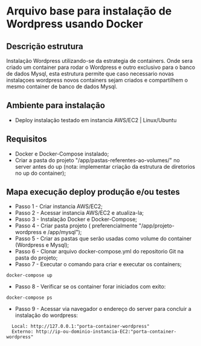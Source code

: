 # Arquivo base para instalação de Wordpress usando Docker

## Descrição estrutura
Instalação Wordpress utilizando-se da estrategia de containers. Onde sera criado um container para rodar o Wordpress e outro exclusivo para o banco de dados Mysql, esta estrutura permite que caso necessario novas instalaçoes wordpress novos containers sejam criados e compartilhem o mesmo container de banco de dados Mysql. 

## Ambiente para instalação
- Deploy instalação testado em instancia AWS/EC2 | Linux/Ubuntu

## Requisitos
- Docker e Docker-Compose instalado;
- Criar a pasta do projeto "/app/pastas-referentes-ao-volumes/" no server antes do up (nota: implementar criação da estrutura de diretorios no up do container);

## Mapa execução deploy produção e/ou testes
- Passo 1 - Criar instancia AWS/EC2;
- Passo 2 - Acessar instancia AWS/EC2 e atualiza-la;
- Passo 3 - Instalação Docker e Docker-Compose;
- Passo 4 - Criar pasta projeto ( preferencialmente "/app/projeto-wordpress e /app/mysql");
- Passo 5 - Criar as pastas que serão usadas como volume do container (Wordpress e Mysql);
- Passo 6 - Clonar arquivo docker-compose.yml do repositorio Git na pasta do projeto;
- Passo 7 - Executar o comando para criar e executar os containers;
```
docker-compose up
```
- Passo 8 - Verificar se os container forar iniciados com exito:
```
docker-compose ps
```
- Passo 9 - Acessar via navegador o endereço do server para concluir a instalação do wordpress:
```
  Local: http://127.0.0.1:"porta-container-wordpress"
  Externo: http://ip-ou-dominio-instancia-EC2:"porta-container-wordpress"
```
